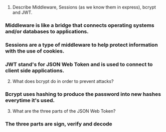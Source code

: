 <!-- Answers to the Short Answer Essay Questions go here -->

1.  Describe Middleware, Sessions (as we know them in express), bcrypt and JWT.
### Middleware is like a bridge that connects operating systems and/or databases to applications.
### Sessions are a type of middleware to help protect information with the use of cookies.
### JWT stand's for JSON Web Token and is used to connect to client side applications.

2.  What does bcrypt do in order to prevent attacks?
### Bcrypt uses hashing to produce the password into new hashes everytime it's used.

3.  What are the three parts of the JSON Web Token?
### The three parts are sign, verify and decode